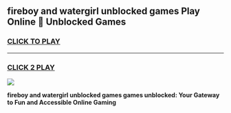 
## fireboy and watergirl unblocked games Play Online 👋 Unblocked Games
<h3>
<a href="https://premium.freeplayer.one?title=fireboy_and_watergirl_unblocked_games&ref=19F">CLICK TO PLAY</a></h3>
<hr>

<h3>
<a href="https://premium.freeplayer.one?title=fireboy_and_watergirl_unblocked_games&ref=19F">CLICK 2 PLAY</a>
  
</h3>

<a href="https://premium.freeplayer.one?title=fireboy_and_watergirl_unblocked_games&ref=19F"><img src="https://clearcache.store/games.png"></a>


**fireboy and watergirl unblocked games games unblocked: Your Gateway to Fun and Accessible Online Gaming**

